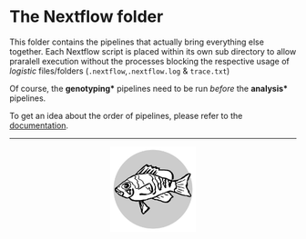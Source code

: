 # The **Nextflow** folder

This folder contains the pipelines that actually bring everything else together.
Each Nextflow script is placed within its own sub directory to allow praralell execution without the processes blocking the respective usage of *logistic* files/folders (`.nextflow`,`.nextflow.log` & `trace.txt`)

Of course, the **genotyping\*** pipelines need to be run *before* the **analysis\*** pipelines.

To get an idea about the order of pipelines, please refer to the [documentation](https://k-hench.github.io/chapter2/).

---

<p align="center"><img src="../logo.svg" alt="logo" width="150"/></p>
